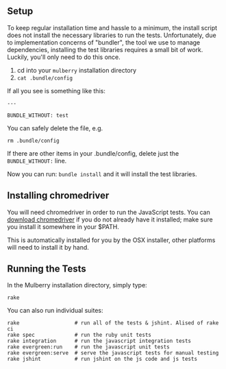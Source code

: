 ## Setup

To keep regular installation time and hassle to a minimum, the install script does not install the necessary libraries to run the tests. Unfortunately, due to implementation concerns of "bundler", the tool we use to manage dependencies, installing the test libraries requires a small bit of work. Luckily, you'll only need to do this once.

1. cd into your `mulberry` installation directory
1. `cat .bundle/config`

If all you see is something like this:

```
---

BUNDLE_WITHOUT: test
```

You can safely delete the file, e.g.

`rm .bundle/config`

If there are other items in your .bundle/config, delete just the `BUNDLE_WITHOUT:` line.

Now you can run: `bundle install` and it will install the test libraries.

## Installing chromedriver

You will need chromedriver in order to run the JavaScript tests. You can
[download chromedriver](http://code.google.com/p/chromium/downloads/list)
if you do not already have it installed; make sure you install it somewhere in your $PATH.

This is automatically installed for you by the OSX installer, other platforms will need to install it by hand.

## Running the Tests

In the Mulberry installation directory, simply type:

`rake`

You can also run individual suites:

    rake                  # run all of the tests & jshint. Alised of rake ci
    rake spec             # run the ruby unit tests
    rake integration      # run the javascript integration tests
    rake evergreen:run    # run the javascript unit tests
    rake evergreen:serve  # serve the javascript tests for manual testing
    rake jshint           # run jshint on the js code and js tests
